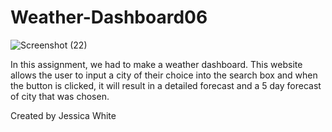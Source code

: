 # Weather-Dashboard06

![Screenshot (22)](https://user-images.githubusercontent.com/82970208/126263092-6dc8b2c4-c7d2-43d4-b288-0c2ee8fc11ff.png)

In this assignment, we had to make a weather dashboard. This website allows the user to input a city of their choice into the search box and when the button is clicked, it will result in a detailed forecast and a 5 day forecast of city that was chosen. 

Created by Jessica White
